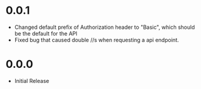 # 0.0.1
* Changed default prefix of Authorization header to "Basic", which should be the default for the API
* Fixed bug that caused double //s when requesting a api endpoint.
# 0.0.0
* Initial Release